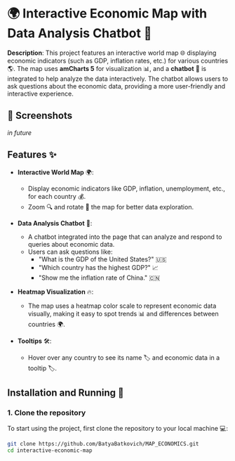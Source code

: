 # 🌍 Interactive Economic Map with Data Analysis Chatbot 🤖

**Description**:
This project features an interactive world map 🌐 displaying economic indicators (such as GDP, inflation rates, etc.) for various countries 🌎. The map uses **amCharts 5** for visualization 📊, and a **chatbot** 🤖 is integrated to help analyze the data interactively. The chatbot allows users to ask questions about the economic data, providing a more user-friendly and interactive experience.

## 📸 Screenshots

*in future*

## Features ✨

- **Interactive World Map** 🌍:
  - Display economic indicators like GDP, inflation, unemployment, etc., for each country 💰.
  - Zoom 🔍 and rotate 🔄 the map for better data exploration.

- **Data Analysis Chatbot** 💬:
  - A chatbot integrated into the page that can analyze and respond to queries about economic data.
  - Users can ask questions like:
    - "What is the GDP of the United States?" 🇺🇸
    - "Which country has the highest GDP?" 📈
    - "Show me the inflation rate of China." 🇨🇳

- **Heatmap Visualization** 🔥:
  - The map uses a heatmap color scale to represent economic data visually, making it easy to spot trends 📊 and differences between countries 🌍.

- **Tooltips** 🛠️:
  - Hover over any country to see its name 🏷️ and economic data in a tooltip 🏷️.

## Installation and Running 🚀

### 1. Clone the repository

To start using the project, first clone the repository to your local machine 💻:

```bash
git clone https://github.com/BatyaBatkovich/MAP_ECONOMICS.git
cd interactive-economic-map
